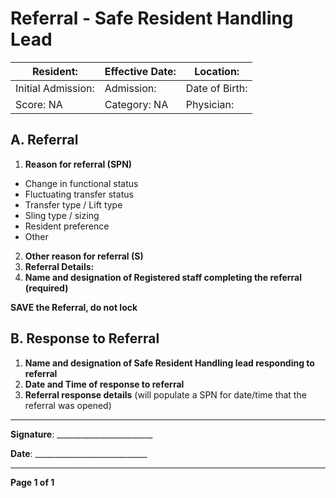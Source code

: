 # Referral - Safe Resident Handling Lead

| Resident: | Effective Date: | Location: |
|-----------|----------------|-----------|
| Initial Admission: | Admission: | Date of Birth: |
| Score: NA | Category: NA | Physician: |

## A. Referral
1. **Reason for referral (SPN)**
- Change in functional status
- Fluctuating transfer status
- Transfer type / Lift type
- Sling type / sizing
- Resident preference
- Other
2. **Other reason for referral (S)**
3. **Referral Details:**
4. **Name and designation of Registered staff completing the referral (required)**

**SAVE the Referral, do not lock**

## B. Response to Referral
1. **Name and designation of Safe Resident Handling lead responding to referral**
2. **Date and Time of response to referral**
3. **Referral response details** (will populate a SPN for date/time that the referral was opened)

----

**Signature**: ________________________

**Date**: ____________________________

----

**Page 1 of 1**